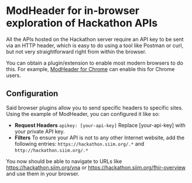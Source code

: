 # ModHeader for in-browser exploration of Hackathon APIs

All the APIs hosted on the Hackathon server require an API key to be sent via an HTTP header, which is easy to do using a tool like Postman or curl, but not very straightforward right from within the browser.

You can obtain a plugin/extension to enable most modern browsers to do this. For example, [ModHeader for Chrome](https://chrome.google.com/webstore/detail/modheader/idgpnmonknjnojddfkpgkljpfnnfcklj?hl=en) can enable this for Chrome users.

## Configuration
Said browser plugins allow you to send specific headers to specific sites. Using the example of ModHeader, you can configured it like so:
* **Request Headers** `apikey: [your-api-key]`
    Replace [your-api-key] with your private API key.
* **Filters** To ensure your API is not to any other Internet website, add the following entries:
`https://hackathon.siim.org/.*` and `http://hackathon.siim.org/.*`

You now should be able to navigate to URLs like https://hackathon.siim.org/vna or https://hackathon.siim.org/fhir-overview and use them in your browser.
